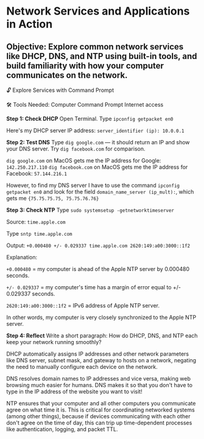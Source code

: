 # Network Services and Applications in Action

## Objective: Explore common network services like DHCP, DNS, and NTP using built-in tools, and build familiarity with how your computer communicates on the network.

🔓 Explore Services with Command Prompt

🛠 Tools Needed:
Computer
Command Prompt
Internet access

**Step 1: Check DHCP**
Open Terminal.
Type ```ipconfig getpacket en0```

Here's my DHCP server IP address: ```server_identifier (ip): 10.0.0.1```

**Step 2: Test DNS**
Type ```dig google.com``` — it should return an IP and show your DNS server.
Try ```dig facebook.com``` for comparison.

```dig google.com``` on MacOS gets me the IP address for Google: ```142.250.217.110```
```dig facebook.com``` on MacOS gets me the IP address for Facebook: ```57.144.216.1```

However, to find my DNS server I have to use the command ```ipconfig getpacket en0``` and look for the field ```domain_name_server (ip_mult):```, which gets me ```{75.75.75.75, 75.75.76.76}```


**Step 3: Check NTP**
Type ```sudo systemsetup -getnetworktimeserver```

Source: ```time.apple.com```

Type ```sntp time.apple.com```

Output: ```+0.000480 +/- 0.029337 time.apple.com 2620:149:a00:3000::1f2```

Explanation:

```+0.000480``` = my computer is ahead of the Apple NTP server by 0.000480 seconds.

```+/- 0.029337``` = my computer's time has a margin of error equal to +/- 0.029337 seconds.

```2620:149:a00:3000::1f2``` = IPv6 address of Apple NTP server.

In other words, my computer is very closely synchronized to the Apple NTP server.

**Step 4: Reflect**
Write a short paragraph: How do DHCP, DNS, and NTP each keep your network running smoothly?

DHCP automatically assigns IP addresses and other network parameters like DNS server, subnet mask, and gateway to hosts on a network,
negating the need to manually configure each device on the network.

DNS resolves domain names to IP addresses and vice versa, making web browsing much easier for humans.
DNS makes it so that you don't have to type in the IP address of the website you want to visit!

NTP ensures that your computer and all other computers you communicate agree on what time it is.
This is critical for coordinating networked systems (among other things), because if devices communicating with each other
don't agree on the time of day, this can trip up time-dependent processes like authentication, logging, and packet TTL.
